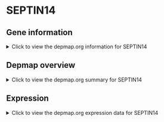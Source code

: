 <h1>SEPTIN14</h1>

<h2>Gene information</h2>
<details>
  <summary>Click to view the depmap.org information for SEPTIN14</summary>
  <p><a href="https://depmap.org/portal/gene/SEPTIN14?tab=about" target="_BLANK">Open page in a new tab...</a></p>
  <iframe src="https://depmap.org/portal/gene/SEPTIN14?tab=about" style="border:none;width:100%;height:800px"></iframe>
</details>

<h2>Depmap overview</h2>
<details>
  <summary>Click to view the depmap.org summary for SEPTIN14</summary>
  <p><a href="https://depmap.org/portal/gene/SEPTIN14?tab=overview" target="_BLANK">Open page in a new tab...</a></p>
  <iframe src="https://depmap.org/portal/gene/SEPTIN14?tab=overview" style="border:none;width:100%;height:800px"></iframe>
</details>

<h2>Expression</h2>
<details>
  <summary>Click to view the depmap.org expression data for SEPTIN14</summary>
  <p><a href="https://depmap.org/portal/gene/SEPTIN14?tab=characterization" target="_BLANK">Open page in a new tab...</a></p>
  <iframe src="https://depmap.org/portal/gene/SEPTIN14?tab=characterization" style="border:none;width:100%;height:800px"></iframe>
</details>


<!--
<h2>Reactome Pathway diagram</h2>
<details>
  <summary>Click to view the Reactome pathway for SEPTIN14</summary>
  <p><a href="PURL" target="_BLANK">Open page in a new tab...</a></p>
  PNAME
</details>
-->


